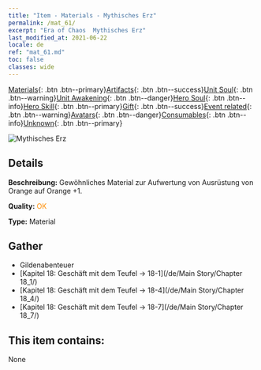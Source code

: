 ```yaml
---
title: "Item - Materials - Mythisches Erz"
permalink: /mat_61/
excerpt: "Era of Chaos  Mythisches Erz"
last_modified_at: 2021-06-22
locale: de
ref: "mat_61.md"
toc: false
classes: wide
---
```

 [Materials](/ItemsDE/){: .btn .btn--primary}[Artifacts](/ItemsDE/Artifacts/){: .btn .btn--success}[Unit Soul](/ItemsDE/UnitSoul/){: .btn .btn--warning}[Unit Awakening](/ItemsDE/UnitAwakening/){: .btn .btn--danger}[Hero Soul](/ItemsDE/HeroSoul/){: .btn .btn--info}[Hero Skill](/ItemsDE/HeroSkill/){: .btn .btn--primary}[Gift](/ItemsDE/Gift/){: .btn .btn--success}[Event related](/ItemsDE/Events/){: .btn .btn--warning}[Avatars](/ItemsDE/Avatars/){: .btn .btn--danger}[Consumables](/ItemsDE/Consumables/){: .btn .btn--info}[Unknown](/ItemsDE/Unknown/){: .btn .btn--primary}

 ![Mythisches Erz](/images/t/i_cailiao_kuangshi3.png)

## Details
 **Beschreibung:** Gewöhnliches Material zur Aufwertung von Ausrüstung von Orange auf Orange +1.

 **Quality:** <span style="color: #FF8C00">OK</span>

 **Type:** Material

## Gather

*    Gildenabenteuer 
*    [Kapitel 18: Geschäft mit dem Teufel -> 18-1](/de/Main Story/Chapter 18_1/) 
*    [Kapitel 18: Geschäft mit dem Teufel -> 18-4](/de/Main Story/Chapter 18_4/) 
*    [Kapitel 18: Geschäft mit dem Teufel -> 18-7](/de/Main Story/Chapter 18_7/) 

## This item contains:

  None

